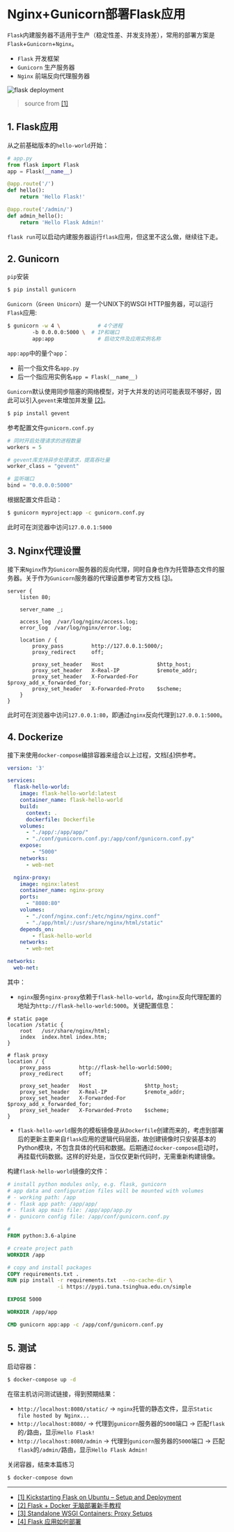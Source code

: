 # Nginx+Gunicorn部署Flask应用

`Flask`内建服务器不适用于生产（稳定性差、并发支持差），常用的部署方案是`Flask`+`Gunicorn`+`Nginx`。

- `Flask` 开发框架
- `Gunicorn` 生产服务器
- `Nginx` 前端反向代理服务器

![flask deployment](https://files.realpython.com/media/flask-nginx-gunicorn-architecture.012eb1c10f5e.jpg)

> source from [[1]](#1)

## 1. Flask应用

从之前基础版本的`hello-world`开始：

```python
# app.py
from flask import Flask
app = Flask(__name__)

@app.route('/')
def hello():
    return 'Hello Flask!'

@app.route('/admin/')
def admin_hello():
    return 'Hello Flask Admin!'
```

`flask run`可以启动内建服务器运行`flask`应用，但这里不这么做，继续往下走。

## 2. Gunicorn

`pip`安装

```bash
$ pip install gunicorn
```

`Gunicorn`（`Green Unicorn`）是一个UNIX下的WSGI HTTP服务器，可以运行`Flask`应用:

```bash
$ gunicorn -w 4 \            # 4个进程
        -b 0.0.0.0:5000 \  # IP和端口
        app:app              # 启动文件及应用实例名称
```

`app:app`中的量个`app`：

- 前一个指文件名`app.py`
- 后一个指应用实例名`app = Flask(__name__)`

`Gunicorn`默认使用同步阻塞的网络模型，对于大并发的访问可能表现不够好，因此可以引入`gevent`来增加并发量 [[2]](#2)。

```bash
$ pip install gevent
```

参考配置文件`gunicorn.conf.py`

```python
# 同时开启处理请求的进程数量
workers = 5

# gevent库支持异步处理请求，提高吞吐量 
worker_class = "gevent"

# 监听端口
bind = "0.0.0.0:5000"
```

根据配置文件启动：

```bash
$ gunicorn myproject:app -c gunicorn.conf.py
```

此时可在浏览器中访问`127.0.0.1:5000`


## 3. Nginx代理设置

接下来`Nginx`作为`Gunicorn`服务器的反向代理，同时自身也作为托管静态文件的服务器。关于作为`Gunicorn`服务器的代理设置参考官方文档 [[3]](#3)。

```
server {
    listen 80;

    server_name _;

    access_log  /var/log/nginx/access.log;
    error_log  /var/log/nginx/error.log;

    location / {
        proxy_pass         http://127.0.0.1:5000/;
        proxy_redirect     off;

        proxy_set_header   Host                 $http_host;
        proxy_set_header   X-Real-IP            $remote_addr;
        proxy_set_header   X-Forwarded-For      $proxy_add_x_forwarded_for;
        proxy_set_header   X-Forwarded-Proto    $scheme;
    }
}
```

此时可在浏览器中访问`127.0.0.1:80`，即通过`nginx`反向代理到`127.0.0.1:5000`。

## 4. Dockerize

接下来使用`docker-compose`编排容器来组合以上过程，文档[[4]](#4)供参考。

```yml
version: '3'

services:
  flask-hello-world:
    image: flask-hello-world:latest
    container_name: flask-hello-world
    build:
      context: .
      dockerfile: Dockerfile
    volumes:
      - "./app/:/app/app/"
      - "./conf/gunicorn.conf.py:/app/conf/gunicorn.conf.py"
    expose: 
        - "5000"
    networks:
      - web-net

  nginx-proxy:
    image: nginx:latest
    container_name: nginx-proxy
    ports:
      - "8080:80"
    volumes:
      - "./conf/nginx.conf:/etc/nginx/nginx.conf"
      - "./app/html/:/usr/share/nginx/html/static"
    depends_on:
        - flask-hello-world
    networks:
      - web-net

networks:
  web-net:
```

其中：

- `nginx`服务`nginx-proxy`依赖于`flask-hello-world`，故`nginx`反向代理配置的地址为`http://flask-hello-world:5000`。关键配置信息：

```
# static page
location /static {
    root   /usr/share/nginx/html;
    index  index.html index.htm;
}

# flask proxy
location / {
    proxy_pass         http://flask-hello-world:5000;
    proxy_redirect     off;

    proxy_set_header   Host                 $http_host;
    proxy_set_header   X-Real-IP            $remote_addr;
    proxy_set_header   X-Forwarded-For      $proxy_add_x_forwarded_for;
    proxy_set_header   X-Forwarded-Proto    $scheme;
}
```

- `flask-hello-world`服务的模板镜像是从`Dockerfile`创建而来的，考虑到部署后的更新主要来自`flask`应用的逻辑代码层面，故创建镜像时只安装基本的Python模块，不包含具体的代码和数据。后期通过`docker-compose`启动时，再挂载代码数据。这样的好处是，当仅仅更新代码时，无需重新构建镜像。

构建`flask-hello-world`镜像的文件：

```dockerfile
# install python modules only, e.g. flask, gunicorn
# app data and configuration files will be mounted with volumes
# - working path: /app
# - flask app path: /app/app/
# - flask app main file: /app/app/app.py
# - gunicorn config file: /app/conf/gunicorn.conf.py

# 
FROM python:3.6-alpine

# create project path
WORKDIR /app

# copy and install packages
COPY requirements.txt .
RUN pip install -r requirements.txt  --no-cache-dir \
                -i https://pypi.tuna.tsinghua.edu.cn/simple

EXPOSE 5000

WORKDIR /app/app

CMD gunicorn app:app -c /app/conf/gunicorn.conf.py
```

## 5. 测试

启动容器：

```bash
$ docker-compose up -d
```

在宿主机访问测试链接，得到预期结果：

- `http://localhost:8080/static/` -> `nginx`托管的静态文件，显示`Static file hosted by Nginx...`
- `http://localhost:8080/` -> 代理到`gunicorn`服务器的`5000`端口 -> 匹配`flask`的`/`路由，显示`Hello Flask!`
- `http://localhost:8080/admin` -> 代理到`gunicorn`服务器的`5000`端口 -> 匹配`flask`的`/admin/`路由，显示`Hello Flask Admin!`

关闭容器，结束本篇练习

```bash
$ docker-compose down
```


---

- [[1] Kickstarting Flask on Ubuntu – Setup and Deployment](https://realpython.com/kickstarting-flask-on-ubuntu-setup-and-deployment/)<span id='1'></span>
- [[2] Flask + Docker 无脑部署新手教程](https://zhuanlan.zhihu.com/p/78432719)<span id='2'></span>
- [[3] Standalone WSGI Containers: Proxy Setups](https://flask.palletsprojects.com/en/1.1.x/deploying/wsgi-standalone/#proxy-setups)<span id='3'></span>
- [[4] Flask 应用如何部署](https://juejin.im/entry/5b3ebfadf265da0fa8671f08)<span id='4'></span>


